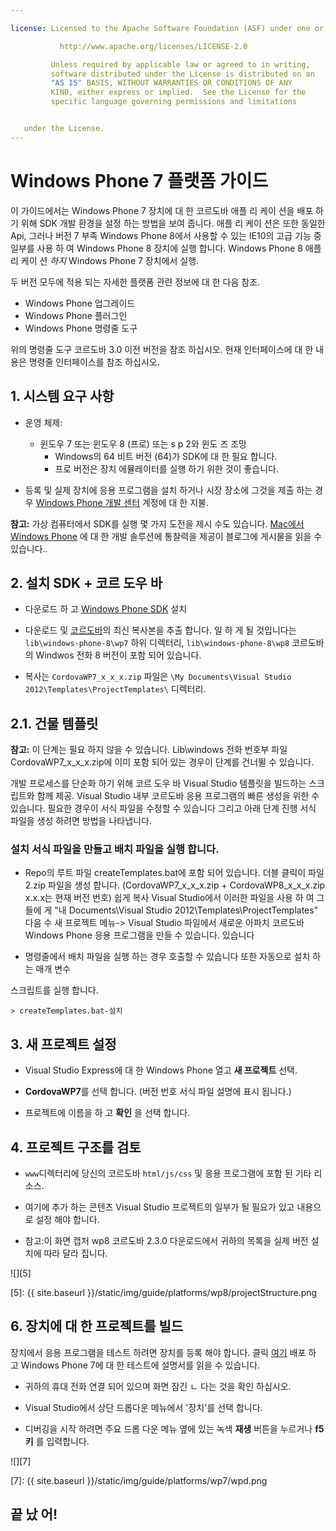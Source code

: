 ```yaml
---

license: Licensed to the Apache Software Foundation (ASF) under one or more contributor license agreements. See the NOTICE file distributed with this work for additional information regarding copyright ownership. The ASF licenses this file to you under the Apache License, Version 2.0 (the "License"); you may not use this file except in compliance with the License. You may obtain a copy of the License at

           http://www.apache.org/licenses/LICENSE-2.0

         Unless required by applicable law or agreed to in writing,
         software distributed under the License is distributed on an
         "AS IS" BASIS, WITHOUT WARRANTIES OR CONDITIONS OF ANY
         KIND, either express or implied.  See the License for the
         specific language governing permissions and limitations


   under the License.
---
```


# Windows Phone 7 플랫폼 가이드

이 가이드에서는 Windows Phone 7 장치에 대 한 코르도바 애플 리 케이 션을 배포 하기 위해 SDK 개발 환경을 설정 하는 방법을 보여 줍니다. 애플 리 케이 션은 또한 동일한 Api, 그러나 버전 7 부족 Windows Phone 8에서 사용할 수 있는 IE10의 고급 기능 중 일부를 사용 하 여 Windows Phone 8 장치에 실행 합니다. Windows Phone 8 애플 리 케이 션 *하지* Windows Phone 7 장치에서 실행.

두 버전 모두에 적용 되는 자세한 플랫폼 관련 정보에 대 한 다음 참조.

*   Windows Phone 업그레이드
*   Windows Phone 플러그인
*   Windows Phone 명령줄 도구

위의 명령줄 도구 코르도바 3.0 이전 버전을 참조 하십시오. 현재 인터페이스에 대 한 내용은 명령줄 인터페이스를 참조 하십시오.

## 1. 시스템 요구 사항

*   운영 체제:

    *   윈도우 7 또는 윈도우 8 (프로) 또는 s p 2와 윈도 즈 조망
        *   Windows의 64 비트 버전 (64)가 SDK에 대 한 필요 합니다.
        *   프로 버전은 장치 에뮬레이터를 실행 하기 위한 것이 좋습니다.

*   등록 및 실제 장치에 응용 프로그램을 설치 하거나 시장 장소에 그것을 제출 하는 경우 [Windows Phone 개발 센터][1] 계정에 대 한 지불.

 [1]: http://dev.windowsphone.com/en-us/publish

**참고:** 가상 컴퓨터에서 SDK를 실행 몇 가지 도전을 제시 수도 있습니다. [Mac에서 Windows Phone][2] 에 대 한 개발 솔루션에 통찰력을 제공이 블로그에 게시물을 읽을 수 있습니다..

 [2]: http://aka.ms/BuildaWP8apponaMac

## 2. 설치 SDK + 코르 도우 바

*   다운로드 하 고 [Windows Phone SDK][3] 설치

*   다운로드 및 [코르도바][4]의 최신 복사본을 추출 합니다. 일 하 게 될 것입니다는 `lib\windows-phone-8\wp7` 하위 디렉터리, `lib\windows-phone-8\wp8` 코르도바의 Windwos 전화 8 버전이 포함 되어 있습니다.

*   복사는 `CordovaWP7_x_x_x.zip` 파일은 `\My Documents\Visual Studio 2012\Templates\ProjectTemplates\` 디렉터리.

 [3]: http://www.microsoft.com/download/en/details.aspx?displaylang=en&id=27570/
 [4]: http://phonegap.com/download

## 2.1. 건물 템플릿

**참고:** 이 단계는 필요 하지 않을 수 있습니다. Lib\windows 전화 번호부 파일 CordovaWP7\_x\_x_x.zip에 이미 포함 되어 있는 경우이 단계를 건너뛸 수 있습니다.

개발 프로세스를 단순화 하기 위해 코르 도우 바 Visual Studio 템플릿을 빌드하는 스크립트와 함께 제공. Visual Studio 내부 코르도바 응용 프로그램의 빠른 생성을 위한 수 있습니다. 필요한 경우이 서식 파일을 수정할 수 있습니다 그리고 아래 단계 진행 서식 파일을 생성 하려면 방법을 나타냅니다.

### 설치 서식 파일을 만들고 배치 파일을 실행 합니다.

*   Repo의 루트 파일 createTemplates.bat에 포함 되어 있습니다. 더블 클릭이 파일 2.zip 파일을 생성 합니다. (CordovaWP7\_x\_x\_x.zip + CordovaWP8\_x\_x\_x.zip x.x.x는 현재 버전 번호) 쉽게 복사 Visual Studio에서 이러한 파일을 사용 하 여 그들에 게 "내 Documents\Visual Studio 2012\Templates\ProjectTemplates\" 다음 수 새 프로젝트 메뉴-> Visual Studio 파일에서 새로운 아파치 코르도바 Windows Phone 응용 프로그램을 만들 수 있습니다. 있습니다

*   명령줄에서 배치 파일을 실행 하는 경우 호출할 수 있습니다 또한 자동으로 설치 하는 매개 변수

스크립트를 실행 합니다.

    > createTemplates.bat-설치


## 3. 새 프로젝트 설정

*   Visual Studio Express에 대 한 Windows Phone 열고 **새 프로젝트** 선택.

*   **CordovaWP7**를 선택 합니다. (버전 번호 서식 파일 설명에 표시 됩니다.)

*   프로젝트에 이름을 하 고 **확인** 을 선택 합니다.

## 4. 프로젝트 구조를 검토

*   `www`디렉터리에 당신의 코르도바 `html/js/css` 및 응용 프로그램에 포함 된 기타 리소스.

*   여기에 추가 하는 콘텐츠 Visual Studio 프로젝트의 일부가 될 필요가 있고 내용으로 설정 해야 합니다.

*   참고:이 화면 캡처 wp8 코르도바 2.3.0 다운로드에서 귀하의 목록을 실제 버전 설치에 따라 달라 집니다.

![][5]

 [5]: {{ site.baseurl }}/static/img/guide/platforms/wp8/projectStructure.png

## 6. 장치에 대 한 프로젝트를 빌드

장치에서 응용 프로그램을 테스트 하려면 장치를 등록 해야 합니다. 클릭 [여기][6] 배포 하 고 Windows Phone 7에 대 한 테스트에 설명서를 읽을 수 있습니다.

 [6]: http://msdn.microsoft.com/en-us/library/windowsphone/develop/ff402565(v=vs.105).aspx

*   귀하의 휴대 전화 연결 되어 있으며 화면 잠긴 ㄴ 다는 것을 확인 하십시오.

*   Visual Studio에서 상단 드롭다운 메뉴에서 '장치'를 선택 합니다.

*   디버깅을 시작 하려면 주요 드롭 다운 메뉴 옆에 있는 녹색 **재생** 버튼을 누르거나 **f5 키** 를 입력합니다.

![][7]

 [7]: {{ site.baseurl }}/static/img/guide/platforms/wp7/wpd.png

## 끝 났 어!
